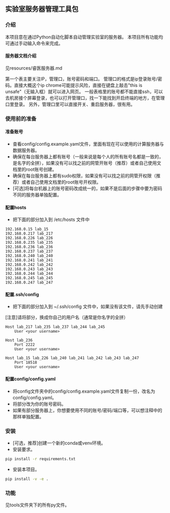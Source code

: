 ## 实验室服务器管理工具包

### 介绍

本项目意在通过Python自动化脚本自动管理实验室的服务器。 本项目所有功能均可通过手动输入命令来完成。

#### 服务器文档介绍

见resources/睿医服务器.md

第一个表主要关注IP，管理口，账号密码和端口。
管理口的格式是ip登录账号/密码。直接大概这个ip chrome可能提示风险，直接在键盘上敲击"this is unsafe"（无输入框）就可以进入网页。
一般表格里的账号都不能直接ssh，可以去机房接个屏幕登录，也可以打开管理口，找一下能找到开启终端的地方，在管理口里登录。
另外，管理口里可以直接开关、重启服务器，很有用。

### 使用前的准备

#### 准备账号

- 查看config/config.example.yaml文件，里面有现在可以使用的计算服务器与数据服务器。
- 确保在每台服务器上都有账号（一般来说是每个人的所有账号名都是一致的，是名字的全拼），如果没有可以找之前的网管开账号（推荐）或者自己使用文档里的root账号创建。
- 确保在每台服务器上都有sudo权限，如果没有可以找之前的网管开权限（推荐）或者自己使用文档里的root账号开权限。
- [可选]将每台机器上的账号密码改成统一的，如果不是后面的步骤中要为密码不同的服务器单独配置。

#### 配置hosts

- 把下面的部分加入到 /etc/hosts 文件中

```hosts
192.168.0.15 lab_15
192.168.0.217 lab_217
192.168.0.226 lab_226
192.168.0.235 lab_235
192.168.0.236 lab_236
192.168.0.237 lab_237
192.168.0.240 lab_240
192.168.0.241 lab_241
192.168.0.242 lab_242
192.168.0.243 lab_243
192.168.0.244 lab_244
192.168.0.245 lab_245
192.168.0.247 lab_247
```

#### 配置.ssh/config

- 把下面的部分加入到 ~/.ssh/config 文件中，如果没有该文件，请先手动创建

[注意]请将<your username>部分，换成你自己的用户名（通常是你名字的全拼）

```
Host lab_217 lab_235 lab_237 lab_244 lab_245
    User <your username>

Host lab_236
    Port 2222
    User <your username>

Host lab_15 lab_226 lab_240 lab_241 lab_242 lab_243 lab_247
    Port 18518
    User <your username>
```

#### 配置config/config.yaml

- 将config文件夹中的config/config.example.yaml文件复制一份，改名为config/config.yaml。
- 将<your password>部分改为你的账号密码。
- 如果有部分服务器上，你想要使用不同的账号/密码/端口等，可以想注释中的那样单独配置。

### 安装

- [可选，推荐]创建一个新的conda或venv环境。
- 安装要求。

```bash
pip install -r requirements.txt
```

- 安装本项目。

```bash
pip install -v -e .
```

### 功能

见tools文件夹下的所有py文件。